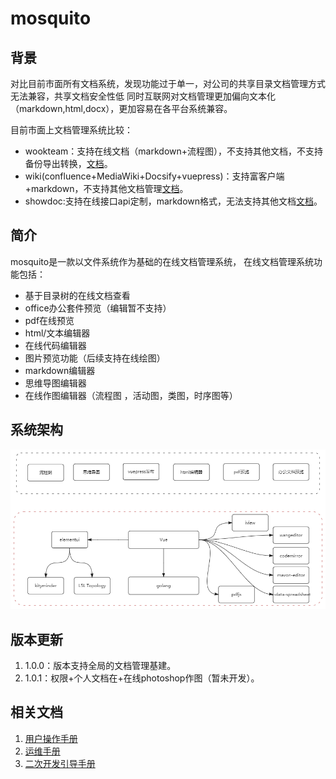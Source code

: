 # mosquito
## 背景
 对比目前市面所有文档系统，发现功能过于单一，对公司的共享目录文档管理方式无法兼容，共享文档安全性低
 同时互联网对文档管理更加偏向文本化（markdown,html,docx），更加容易在各平台系统兼容。
 
目前市面上文档管理系统比较：
 - wookteam：支持在线文档（markdown+流程图），不支持其他文档，不支持备份导出转换，[文档](https://gitee.com/aipaw/wookteam/blob/master/install/DOCKER.md)。
 - wiki(confluence+MediaWiki+Docsify+vuepress)：支持富客户端+markdown，不支持其他文档管理[文档](https://www.jianshu.com/p/f79236289793)。
 - showdoc:支持在线接口api定制，markdown格式，无法支持其他文档[文档](https://www.showdoc.com.cn/demo?page_id=7)。
 
## 简介
mosquito是一款以文件系统作为基础的在线文档管理系统，
在线文档管理系统功能包括：
- 基于目录树的在线文档查看
- office办公套件预览（编辑暂不支持）
- pdf在线预览
- html/文本编辑器
- 在线代码编辑器
- 图片预览功能（后续支持在线绘图）
- markdown编辑器
- 思维导图编辑器
- 在线作图编辑器（流程图 ，活动图，类图，时序图等）

 ## 系统架构
 ![系统拓扑图](doc/topology.png)
 
 ## 版本更新
 1. 1.0.0：版本支持全局的文档管理基建。
 2. 1.0.1：权限+个人文档在+在线photoshop作图（暂未开发）。
 ## 相关文档
 1. [用户操作手册](doc/oper.md)
 2. [运维手册](doc/depend.md)
 3. [二次开发引导手册](doc/dev.md)
 
 